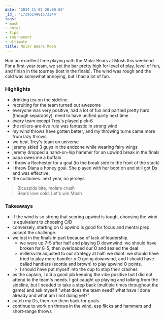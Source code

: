 ```yaml
---
date: '2014-11-02 20:00:00'
_id_: '1739614981573244'
tags:
- mosh
- notes
- tips
- tournament
- ultimate
title: Molar Bears Mosh
---
```


Had an excellent time playing with the Molar Bears at Mosh this weekend. For a first-year team, we set the bar pretty high for level of play, level of
fun, and finish in the tourney (lost in the finals). The wind was rough and the cold was somewhat annoying, but I had a lot of fun.

### Highlights

- drinking tea on the sideline
- recruiting for the team turned out awesome
- everyone was very positive, had a lot of fun and partied pretty hard (though separately). need to have unified party next time.
- every team except Trey's played pick-6
- the rollers-are-live rule was fantastic in strong wind
- my wind throws have gotten better, and my throwing turns came more from lazy throws
- we beat Trey's team on universe
- jeremy skied 3 guys in the endzone while wearing fairy wings
- jeremy dropped a hand-on-hip hammer for an upwind break in the finals
- papa owes me a buffalo
- I threw a Rochester for a goal (to the break side to the front of the stack)
- I threw Diana a honey goal. She played with her boot on and still got Ds and was effective.
- the costumes. next year, no jerseys

> Bicuspids bite, molars crush<br>
> Bears love cold. Let's win Mosh

### Takeaways

- if the wind is so strong that scoring upwind is tough, choosing the wind is equivalent to choosing O/D
- conversely, starting on O upwind is good for focus and mental prep. accept the challenge.
- we lost in the finals in part because of lack of leadership. 
  - we were up 7-5 after half and playing D downwind. we should have broken for 8-5, then
  overloaded our O and sealed the deal
  - millersville adjusted to our strategy at half. we didnt. we should have tried to play more handler-y O going downwind, and I should have called
    handlers (scottie and brown) to play upwind O points.
  - I should have put myself into the cup to stop their crashes
- as the captain, I did a good job keeping the vibe positive but I did not attend to the team's needs. I got caught up playing and talking from the
  sideline, but I needed to take a step back (multiple times throughout the game) and ask myself "what does the team need? what have I done already and
  what am I not doing yet?"
- catch my Ds, then run them back for goals
- continue to work on throws in the wind, esp flicks and hammers and short-range throws
